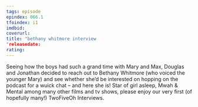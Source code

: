 ```yaml
---
tags: episode
epindex: 066.1
tfoindex: i1
imdbid: 
coverurl: 
title: "bethany whitmore interview
"releasedate: 
rating: 
---
```


Seeing how the boys had such a grand time with Mary and Max, Douglas and Jonathan decided to reach out to Bethany Whitmore (who voiced the younger Mary) and see whether she’d be interested on hopping on the podcast for a wuick chat – and here she is! Star of girl asleep, Mwah & Mental among many other films and tv shows, please enjoy our very first (of hopefully many!) TwoFiveOh Interviews.
